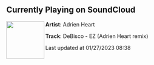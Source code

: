 ## Currently Playing on SoundCloud

[<img align="left" width="100" src="https://i1.sndcdn.com/artworks-h00yZ3zht7pfEByH-Dkz1OQ-t500x500.jpg">](https://soundcloud.com/cyancoffee/debisco-ez-adrien-heart-remix?in=debisco/sets/ez-the-remixes-vol-2-2023-self)

**Artist**: Adrien Heart 

**Track**: DeBisco - EZ (Adrien Heart remix)

Last updated at 01/27/2023 08:38
